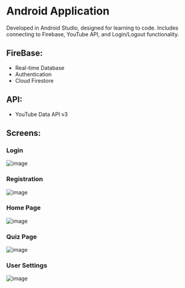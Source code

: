 # Android Application

Developed in Android Studio, designed for learning to code. Includes connecting to Firebase, YouTube API, and Login/Logout functionality.

## FireBase:
- Real-time Database
- Authentication
- Cloud Firestore

## API:
- YouTube Data API v3

## Screens:

### Login
![image](https://github.com/user-attachments/assets/6c9f0e73-f16f-4e74-9602-ec1874f7d50c)

### Registration
![image](https://github.com/user-attachments/assets/faeb1172-e940-41b3-ab3b-eea68677e66f)

### Home Page
![image](https://github.com/user-attachments/assets/72fd9006-70ea-4dd6-ac36-68b83228845e)

### Quiz Page
![image](https://github.com/user-attachments/assets/3fdd16f0-bdb4-4fdf-aa75-f298882b4f91)

### User Settings
![image](https://github.com/user-attachments/assets/961f41ea-08f5-46ec-8bce-1849181e8956)




